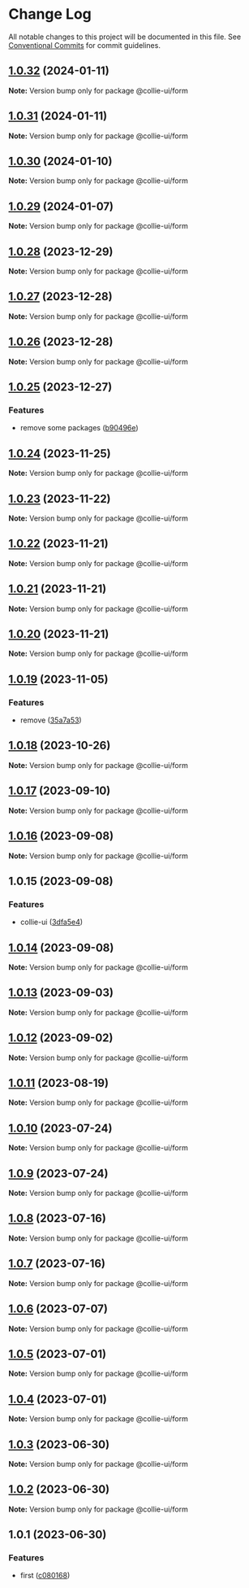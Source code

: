 # Change Log

All notable changes to this project will be documented in this file. See [Conventional Commits](https://conventionalcommits.org) for commit guidelines.

## [1.0.32](https://github.com/collie-ui/collie-ui/compare/@collie-ui/form@1.0.31...@collie-ui/form@1.0.32) (2024-01-11)

**Note:** Version bump only for package @collie-ui/form

## [1.0.31](https://github.com/collie-ui/collie-ui/compare/@collie-ui/form@1.0.30...@collie-ui/form@1.0.31) (2024-01-11)

**Note:** Version bump only for package @collie-ui/form

## [1.0.30](https://github.com/collie-ui/collie-ui/compare/@collie-ui/form@1.0.29...@collie-ui/form@1.0.30) (2024-01-10)

**Note:** Version bump only for package @collie-ui/form

## [1.0.29](https://github.com/collie-ui/collie-ui/compare/@collie-ui/form@1.0.28...@collie-ui/form@1.0.29) (2024-01-07)

**Note:** Version bump only for package @collie-ui/form

## [1.0.28](https://github.com/collie-ui/collie-ui/compare/@collie-ui/form@1.0.27...@collie-ui/form@1.0.28) (2023-12-29)

**Note:** Version bump only for package @collie-ui/form

## [1.0.27](https://github.com/collie-ui/collie-ui/compare/@collie-ui/form@1.0.26...@collie-ui/form@1.0.27) (2023-12-28)

**Note:** Version bump only for package @collie-ui/form

## [1.0.26](https://github.com/collie-ui/collie-ui/compare/@collie-ui/form@1.0.25...@collie-ui/form@1.0.26) (2023-12-28)

**Note:** Version bump only for package @collie-ui/form

## [1.0.25](https://github.com/collie-ui/collie-ui/compare/@collie-ui/form@1.0.24...@collie-ui/form@1.0.25) (2023-12-27)

### Features

- remove some packages ([b90496e](https://github.com/collie-ui/collie-ui/commit/b90496e59c4122cf5459055715ceac9206b9eb8f))

## [1.0.24](https://github.com/collie-ui/collie-ui/compare/@collie-ui/form@1.0.23...@collie-ui/form@1.0.24) (2023-11-25)

**Note:** Version bump only for package @collie-ui/form

## [1.0.23](https://github.com/collie-ui/collie-ui/compare/@collie-ui/form@1.0.22...@collie-ui/form@1.0.23) (2023-11-22)

**Note:** Version bump only for package @collie-ui/form

## [1.0.22](https://github.com/collie-ui/collie-ui/compare/@collie-ui/form@1.0.21...@collie-ui/form@1.0.22) (2023-11-21)

**Note:** Version bump only for package @collie-ui/form

## [1.0.21](https://github.com/collie-ui/collie-ui/compare/@collie-ui/form@1.0.20...@collie-ui/form@1.0.21) (2023-11-21)

**Note:** Version bump only for package @collie-ui/form

## [1.0.20](https://github.com/collie-ui/collie-ui/compare/@collie-ui/form@1.0.19...@collie-ui/form@1.0.20) (2023-11-21)

**Note:** Version bump only for package @collie-ui/form

## [1.0.19](https://github.com/collie-ui/collie-ui/compare/@collie-ui/form@1.0.18...@collie-ui/form@1.0.19) (2023-11-05)

### Features

- remove ([35a7a53](https://github.com/collie-ui/collie-ui/commit/35a7a531845a08f99114a7d707c83c1e84d0d0e4))

## [1.0.18](https://github.com/collie-ui/collie-ui/compare/@collie-ui/form@1.0.17...@collie-ui/form@1.0.18) (2023-10-26)

**Note:** Version bump only for package @collie-ui/form

## [1.0.17](https://github.com/collie-ui/collie-ui/compare/@collie-ui/form@1.0.16...@collie-ui/form@1.0.17) (2023-09-10)

**Note:** Version bump only for package @collie-ui/form

## [1.0.16](https://github.com/collie-ui/collie-ui/compare/@collie-ui/form@1.0.15...@collie-ui/form@1.0.16) (2023-09-08)

**Note:** Version bump only for package @collie-ui/form

## 1.0.15 (2023-09-08)

### Features

- collie-ui ([3dfa5e4](https://github.com/collie-ui/collie-ui/commit/3dfa5e4eadca863919e9ffbb3dfb9ab726977c7e))

## [1.0.14](https://github.com/collie-ui/collie-ui/compare/@collie-ui/form@1.0.13...@collie-ui/form@1.0.14) (2023-09-08)

**Note:** Version bump only for package @collie-ui/form

## [1.0.13](https://github.com/collie-ui/collie-ui/compare/@collie-ui/form@1.0.12...@collie-ui/form@1.0.13) (2023-09-03)

**Note:** Version bump only for package @collie-ui/form

## [1.0.12](https://github.com/collie-ui/collie-ui/compare/@collie-ui/form@1.0.11...@collie-ui/form@1.0.12) (2023-09-02)

**Note:** Version bump only for package @collie-ui/form

## [1.0.11](https://github.com/collie-ui/collie-ui/compare/@collie-ui/form@1.0.10...@collie-ui/form@1.0.11) (2023-08-19)

**Note:** Version bump only for package @collie-ui/form

## [1.0.10](https://github.com/collie-ui/collie-ui/compare/@collie-ui/form@1.0.9...@collie-ui/form@1.0.10) (2023-07-24)

**Note:** Version bump only for package @collie-ui/form

## [1.0.9](https://github.com/collie-ui/collie-ui/compare/@collie-ui/form@1.0.8...@collie-ui/form@1.0.9) (2023-07-24)

**Note:** Version bump only for package @collie-ui/form

## [1.0.8](https://github.com/collie-ui/collie-ui/compare/@collie-ui/form@1.0.7...@collie-ui/form@1.0.8) (2023-07-16)

**Note:** Version bump only for package @collie-ui/form

## [1.0.7](https://github.com/collie-ui/collie-ui/compare/@collie-ui/form@1.0.6...@collie-ui/form@1.0.7) (2023-07-16)

**Note:** Version bump only for package @collie-ui/form

## [1.0.6](https://github.com/collie-ui/collie-ui/compare/@collie-ui/form@1.0.5...@collie-ui/form@1.0.6) (2023-07-07)

**Note:** Version bump only for package @collie-ui/form

## [1.0.5](https://github.com/collie-ui/collie-ui/compare/@collie-ui/form@1.0.4...@collie-ui/form@1.0.5) (2023-07-01)

**Note:** Version bump only for package @collie-ui/form

## [1.0.4](https://github.com/collie-ui/collie-ui/compare/@collie-ui/form@1.0.3...@collie-ui/form@1.0.4) (2023-07-01)

**Note:** Version bump only for package @collie-ui/form

## [1.0.3](https://github.com/collie-ui/collie-ui/compare/@collie-ui/form@1.0.1...@collie-ui/form@1.0.3) (2023-06-30)

**Note:** Version bump only for package @collie-ui/form

## [1.0.2](https://github.com/collie-ui/collie-ui/compare/@collie-ui/form@1.0.1...@collie-ui/form@1.0.2) (2023-06-30)

**Note:** Version bump only for package @collie-ui/form

## 1.0.1 (2023-06-30)

### Features

- first ([c080168](https://github.com/collie-ui/collie-ui/commit/c08016812d92193e95c9600e6121a9e57c6a9165))
